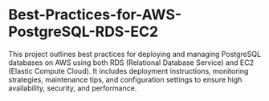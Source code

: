 # Best-Practices-for-AWS-PostgreSQL-RDS-EC2
This project outlines best practices for deploying and managing PostgreSQL databases on AWS using both RDS (Relational Database Service) and EC2 (Elastic Compute Cloud). It includes deployment instructions, monitoring strategies, maintenance tips, and configuration settings to ensure high availability, security, and performance.
